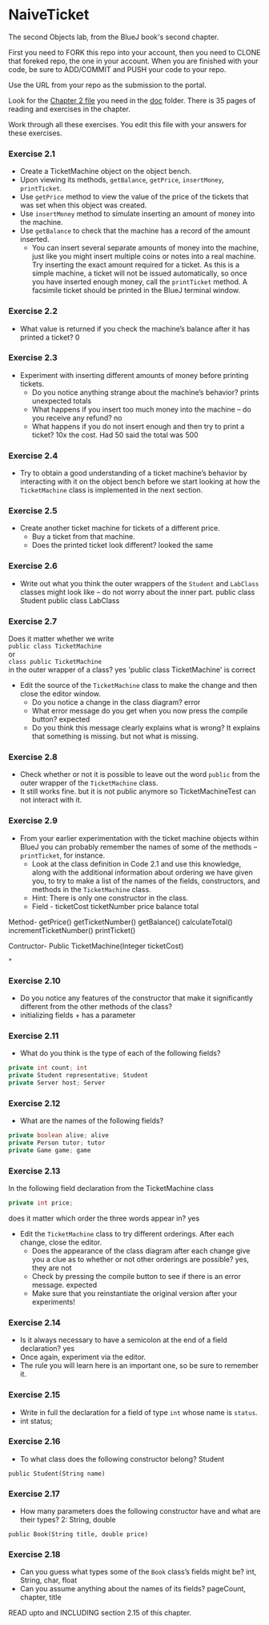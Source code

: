 # NaiveTicket

The second Objects lab, from the BlueJ book's second chapter.

First you need to FORK this repo into your account, then you need to CLONE that foreked repo, the one in your account. 
When you are finished with your code, be sure to ADD/COMMIT and PUSH your code to your repo.

Use the URL from your repo as the submission to the portal. 

Look for the [Chapter 2 file](./doc/BlueJ-objects-first-ch2.pdf) you need in the [doc](./doc) folder.
There is 35 pages of reading and exercises in the chapter.

Work through all these exercises. You edit this file with your answers for these exercises.

### Exercise 2.1
* Create a TicketMachine object on the object bench.
* Upon viewing its methods, `getBalance`, `getPrice`, `insertMoney`, `printTicket`.
* Use `getPrice` method to view the value of the price of the tickets that was set when this object was created.
* Use `insertMoney` method to simulate inserting an amount of money into the machine.
* Use `getBalance` to check that the machine has a record of the amount inserted.
    * You can insert several separate amounts of money into the machine, just like you might insert multiple coins or notes into a real machine. Try inserting the exact amount required for a ticket. As this is a simple machine, a ticket will not be issued automatically, so once you have inserted enough money, call the `printTicket` method. A facsimile ticket should be printed in the BlueJ terminal window.

### Exercise 2.2
* What value is returned if you check the machine’s balance after it has printed a ticket? 0

### Exercise 2.3
* Experiment with inserting different amounts of money before printing tickets.
    * Do you notice anything strange about the machine’s behavior? prints unexpected totals
    * What happens if you insert too much money into the machine – do you receive any refund? no
    * What happens if you do not insert enough and then try to print a ticket? 10x the cost. Had 50 said the total was 500

### Exercise 2.4
* Try to obtain a good understanding of a ticket machine’s behavior by interacting with it on the object bench before we start looking at how the `TicketMachine` class is implemented in the next section.

### Exercise 2.5
* Create another ticket machine for tickets of a different price.
    * Buy a ticket from that machine.
    * Does the printed ticket look different? looked the same

### Exercise 2.6
* Write out what you think the outer wrappers of the `Student` and `LabClass` classes might look like – do not worry about the inner part.
public class Student
public class LabClass
### Exercise 2.7
Does it matter whether we write<br>
`public class TicketMachine`<br>
or<br>
`class public TicketMachine`<br>
in the outer wrapper of a class? yes 'public class TicketMachine' is correct

* Edit the source of the `TicketMachine` class to make the change and then close the editor window.
    * Do you notice a change in the class diagram? error
    * What error message do you get when you now press the compile button? <identifier> expected
    * Do you think this message clearly explains what is wrong?  It explains that something is missing. but not what is missing.

### Exercise 2.8
* Check whether or not it is possible to leave out the word `public` from the outer wrapper of the `TicketMachine` class.
* It still works fine. but it is not public anymore so TicketMachineTest can not interact with it.

### Exercise 2.9
* From your earlier experimentation with the ticket machine objects within BlueJ you can probably remember the names of some of the methods – `printTicket`, for instance.
    * Look at the class definition in Code 2.1 and use this knowledge, along with the additional information about ordering we have given you, to try to make a list of the names of the fields, constructors, and methods in the `TicketMachine` class.
    * Hint: There is only one constructor in the class.
    * Field -
ticketCost
ticketNumber
price
balance
total

Method-
getPrice()
getTicketNumber()
getBalance()
calculateTotal()
incrementTicketNumber()
printTicket()

Contructor-
Public TicketMachine(Integer ticketCost)

    * 
### Exercise 2.10
* Do you notice any features of the constructor that make it significantly different from the other methods of the class?
* initializing fields + has a parameter

### Exercise 2.11
* What do you think is the type of each of the following fields?

```java
private int count; int
private Student representative; Student
private Server host; Server
```

### Exercise 2.12
* What are the names of the following fields?

```java
private boolean alive; alive
private Person tutor; tutor
private Game game; game
```
### Exercise 2.13

In the following field declaration from the TicketMachine class<br>

```java
private int price;
```
does it matter which order the three words appear in? yes
* Edit the `TicketMachine` class to try different orderings. After each change, close the editor.
    * Does the appearance of the class diagram after each change give you a clue as to whether or not other orderings are
possible? yes, they are not
    * Check by pressing the compile button to see if there is an error message. <identifier> expected
    * Make sure that you reinstantiate the original version after your experiments! 

### Exercise 2.14
* Is it always necessary to have a semicolon at the end of a field declaration? yes
* Once again, experiment via the editor.
* The rule you will learn here is an important one, so be sure to remember it.


### Exercise 2.15
* Write in full the declaration for a field of type `int` whose name is `status`.
* int status;

### Exercise 2.16
* To what class does the following constructor belong? Student
```
public Student(String name)
```

### Exercise 2.17
* How many parameters does the following constructor have and what are their types? 2: String, double
```
public Book(String title, double price)
```

### Exercise 2.18
* Can you guess what types some of the `Book` class’s fields might be? int, String, char, float
* Can you assume anything about the names of its fields? pageCount, chapter, title

READ upto and INCLUDING section 2.15 of this chapter.
